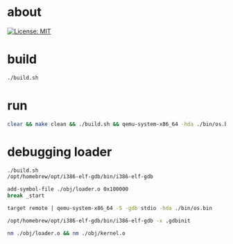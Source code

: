# about

[![License: MIT](https://img.shields.io/badge/License-MIT-blue.svg)](https://opensource.org/licenses/MIT)

# build

```bash
./build.sh
```

# run

```bash
clear && make clean && ./build.sh && qemu-system-x86_64 -hda ./bin/os.bin
```

# debugging loader

```bash
./build.sh
/opt/homebrew/opt/i386-elf-gdb/bin/i386-elf-gdb

add-symbol-file ./obj/loader.o 0x100000
break _start

target remote | qemu-system-x86_64 -S -gdb stdio -hda ./bin/os.bin
```

```bash
/opt/homebrew/opt/i386-elf-gdb/bin/i386-elf-gdb -x .gdbinit
```

```bash
nm ./obj/loader.o && nm ./obj/kernel.o
```
